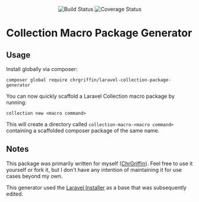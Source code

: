 <p align="center">
<img src="https://app.codeship.com/projects/673bef30-407c-0138-2ef9-16df26dc09b2/status?branch=master" alt="Build Status">
<img src='https://coveralls.io/repos/github/ChrGriffin/laravel-collection-package-generator/badge.svg?branch=master' alt='Coverage Status' />
</p>

# Collection Macro Package Generator

## Usage

Install globally via composer:

```shell script
composer global require chrgriffin/laravel-collection-package-generator
```

You can now quickly scaffold a Laravel Collection macro package by running:

```shell script
collection new <macro command>
```

This will create a directory called `collection-macro-<macro command>` containing a scaffolded composer package of the same name.

## Notes

This package was primarily written for myself ([ChrGriffin](https://github.com/ChrGriffin)). Feel free to use it yourself or fork it, but I don't have any intention of maintaining it for use cases beyond my own.

This generator used the [Laravel Installer](https://github.com/laravel/installer) as a base that was subsequently edited.
